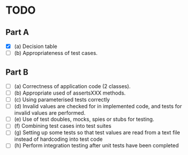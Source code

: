 # TODO
## Part A
- [X] (a) Decision table  
- [ ] (b) Appropriateness of test cases.

## Part B
- [ ] (a) Correctness of application code (2 classes).  
- [ ] (b) Appropriate used of assertsXXX methods.  
- [ ] (c) Using parameterised tests correctly  
- [ ] (d) Invalid values are checked for in implemented code, and tests for invalid values are performed.  
- [ ] (e) Use of test doubles, mocks, spies or stubs for testing.  
- [ ] (f) Combining test cases into test suites  
- [ ] (g) Setting up some tests so that test values are read from a text file instead of hardcoding into test code
- [ ] (h) Perform integration testing after unit tests have been completed

